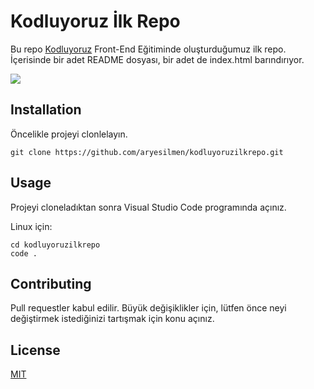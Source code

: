 # Kodluyoruz İlk Repo
Bu repo [Kodluyoruz](https://www.kodluyoruz.org) Front-End Eğitiminde oluşturduğumuz ilk repo. İçerisinde bir adet README dosyası, bir adet de index.html barındırıyor.

![](C:\Users\aryes\Documents\Education\Patika\github.png)



## Installation

Öncelikle projeyi clonlelayın.



`git clone https://github.com/aryesilmen/kodluyoruzilkrepo.git`



## Usage

Projeyi cloneladıktan sonra Visual Studio Code programında açınız.

Linux için:

```
cd kodluyoruzilkrepo
code .
```



## Contributing



Pull requestler kabul edilir. Büyük değişiklikler için, lütfen önce neyi değiştirmek istediğinizi tartışmak için konu açınız.



## License

[MIT](https://choosealicense.com/licenses/mit/#)

